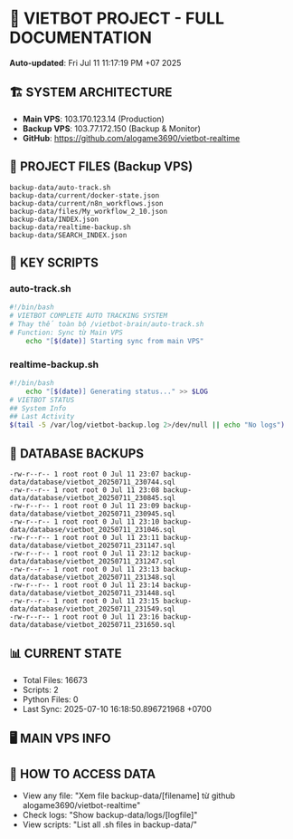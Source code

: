 # 🤖 VIETBOT PROJECT - FULL DOCUMENTATION
**Auto-updated**: Fri Jul 11 11:17:19 PM +07 2025

## 🏗️ SYSTEM ARCHITECTURE
- **Main VPS**: 103.170.123.14 (Production)
- **Backup VPS**: 103.77.172.150 (Backup & Monitor)
- **GitHub**: https://github.com/alogame3690/vietbot-realtime

## 📁 PROJECT FILES (Backup VPS)
```
backup-data/auto-track.sh
backup-data/current/docker-state.json
backup-data/current/n8n_workflows.json
backup-data/files/My_workflow_2_10.json
backup-data/INDEX.json
backup-data/realtime-backup.sh
backup-data/SEARCH_INDEX.json
```

## 🔧 KEY SCRIPTS
### auto-track.sh
```bash
#!/bin/bash
# VIETBOT COMPLETE AUTO TRACKING SYSTEM
# Thay thế toàn bộ /vietbot-brain/auto-track.sh
# Function: Sync từ Main VPS
    echo "[$(date)] Starting sync from main VPS"
```
### realtime-backup.sh
```bash
#!/bin/bash
    echo "[$(date)] Generating status..." >> $LOG
# VIETBOT STATUS
## System Info
## Last Activity
$(tail -5 /var/log/vietbot-backup.log 2>/dev/null || echo "No logs")
```

## 💾 DATABASE BACKUPS
```
-rw-r--r-- 1 root root 0 Jul 11 23:07 backup-data/database/vietbot_20250711_230744.sql
-rw-r--r-- 1 root root 0 Jul 11 23:08 backup-data/database/vietbot_20250711_230845.sql
-rw-r--r-- 1 root root 0 Jul 11 23:09 backup-data/database/vietbot_20250711_230945.sql
-rw-r--r-- 1 root root 0 Jul 11 23:10 backup-data/database/vietbot_20250711_231046.sql
-rw-r--r-- 1 root root 0 Jul 11 23:11 backup-data/database/vietbot_20250711_231147.sql
-rw-r--r-- 1 root root 0 Jul 11 23:12 backup-data/database/vietbot_20250711_231247.sql
-rw-r--r-- 1 root root 0 Jul 11 23:13 backup-data/database/vietbot_20250711_231348.sql
-rw-r--r-- 1 root root 0 Jul 11 23:14 backup-data/database/vietbot_20250711_231448.sql
-rw-r--r-- 1 root root 0 Jul 11 23:15 backup-data/database/vietbot_20250711_231549.sql
-rw-r--r-- 1 root root 0 Jul 11 23:16 backup-data/database/vietbot_20250711_231650.sql
```

## 📊 CURRENT STATE
- Total Files: 16673
- Scripts: 2
- Python Files: 0
- Last Sync: 2025-07-10 16:18:50.896721968 +0700

## 🖥️ MAIN VPS INFO


## 🚨 HOW TO ACCESS DATA
- View any file: "Xem file backup-data/[filename] từ github alogame3690/vietbot-realtime"
- Check logs: "Show backup-data/logs/[logfile]"
- View scripts: "List all .sh files in backup-data/"
